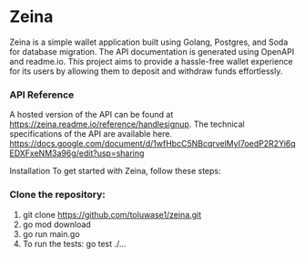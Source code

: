# Zeina

Zeina is a simple wallet application built using Golang, Postgres, and Soda for database migration. The API documentation is generated using OpenAPI and readme.io. This project aims to provide a hassle-free wallet experience for its users by allowing them to deposit and withdraw funds effortlessly.



### API Reference
A hosted version of the API can be found at https://zeina.readme.io/reference/handlesignup. The technical specifications of the API are available here.
https://docs.google.com/document/d/1wfHbcC5NBcqrvelMyI7oedP2R2Yi6qEDXFxeNM3a96g/edit?usp=sharing

Installation
To get started with Zeina, follow these steps:

### Clone the repository:
1. git clone https://github.com/toluwase1/zeina.git
2. go mod download
3. go run main.go
4. To run the tests: go test ./...


